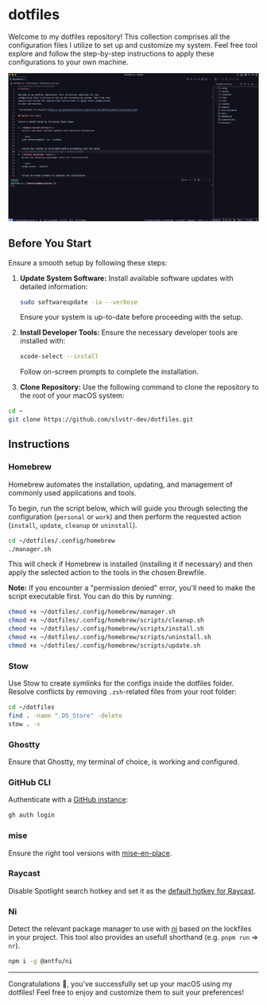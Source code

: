 # dotfiles

Welcome to my dotfiles repository! This collection comprises all the
configuration files I utilize to set up and customize my system. Feel free tool
explore and follow the step-by-step instructions to apply these configurations
to your own machine.

![Screenshot of project](https://raw.githubusercontent.com/slvstr-dev/dotfiles/master/screenshot.png)

## Before You Start

Ensure a smooth setup by following these steps:

1. **Update System Software:**
   Install available software updates with detailed information:

   ```bash
   sudo softwareupdate -ia --verbose
   ```

   Ensure your system is up-to-date before proceeding with the setup.

2. **Install Developer Tools:**
   Ensure the necessary developer tools are installed with:

   ```bash
   xcode-select --install
   ```

   Follow on-screen prompts to complete the installation.

3. **Clone Repository:**
   Use the following command to clone the repository to the root of your macOS system:

```bash
cd ~
git clone https://github.com/slvstr-dev/dotfiles.git
```

## Instructions

### Homebrew

Homebrew automates the installation, updating, and management of commonly used applications and tools.

To begin, run the script below, which will guide you through selecting the configuration (`personal` or `work`) and then perform the requested action (`install`, `update`, `cleanup` or `uninstall`).

```bash
cd ~/dotfiles/.config/homebrew
./manager.sh
```

This will check if Homebrew is installed (installing it if necessary) and then apply the selected action to the tools in the chosen Brewfile.

**Note:** If you encounter a "permission denied" error, you'll need to make the script executable first. You can do this by running:

```bash
chmod +x ~/dotfiles/.config/homebrew/manager.sh
chmod +x ~/dotfiles/.config/homebrew/scripts/cleanup.sh
chmod +x ~/dotfiles/.config/homebrew/scripts/install.sh
chmod +x ~/dotfiles/.config/homebrew/scripts/uninstall.sh
chmod +x ~/dotfiles/.config/homebrew/scripts/update.sh
```

### Stow

Use Stow to create symlinks for the configs inside the dotfiles folder. Resolve
conflicts by removing `.zsh`-related files from your root folder:

```bash
cd ~/dotfiles
find . -name ".DS_Store" -delete
stow . -v
```

### Ghostty

Ensure that Ghostty, my terminal of choice, is working and configured.

### GitHub CLI

Authenticate with a [GitHub instance](https://cli.github.com/manual/):

```bash
gh auth login
```

### mise

Ensure the right tool versions with [mise-en-place](https://github.com/jdx/mise).

### Raycast

Disable Spotlight search hotkey and set it as the [default hotkey for Raycast](https://manual.raycast.com/hotkey).

### Ni

Detect the relevant package manager to use with
[ni](https://github.com/antfu/ni) based on the lockfiles in your project. This
tool also provides an usefull shorthand (e.g. `pnpm run` => `nr`).

```bash
npm i -g @antfu/ni
```

---

Congratulations 🎉, you've successfully set up your macOS using my
dotfiles! Feel free to enjoy and customize them to suit your preferences!
